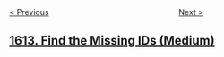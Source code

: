 <!--|This file generated by command(leetcode description); DO NOT EDIT.    |-->
<!--+----------------------------------------------------------------------+-->
<!--|@author    openset <openset.wang@gmail.com>                           |-->
<!--|@link      https://github.com/openset                                 |-->
<!--|@home      https://github.com/openset/leetcode                        |-->
<!--+----------------------------------------------------------------------+-->

[< Previous](../check-if-two-expression-trees-are-equivalent "Check If Two Expression Trees are Equivalent")
　　　　　　　　　　　　　　　　
[Next >](../maximum-nesting-depth-of-the-parentheses "Maximum Nesting Depth of the Parentheses")

## [1613. Find the Missing IDs (Medium)](https://leetcode.com/problems/find-the-missing-ids "找到遗失的ID")


